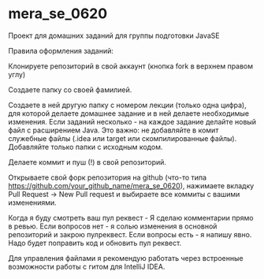 # mera_se_0620
Проект для домашних заданий для группы подготовки JavaSE

Правила оформления заданий:

Клонируете репозиторий в свой аккаунт (кнопка fork в верхнем правом углу)

Создаете папку со своей фамилией. 

Создаете в ней другую папку с номером лекции (только одна цифра), для которой делаете домашнее задание и в ней делаете необходимые изменения. 
Если заданий несколько - на каждое задание делайте новый файл с расширением Java. 
Это важно: не добавляйте в комит служебные файлы (.idea или target или скомпилированные файлы). Добавляйте только папки с исходным кодом. 

Делаете коммит и пуш (!) в свой репозиторий.

Открываете свой форк репозитория на github (что-то типа https://github.com/your_github_name/mera_se_0620), нажимаете вкладку Pull Request -> New Pull request и выбираете все коммиты с вашими изменениями.

Когда я буду смотреть ваш пул реквест - Я сделаю комментарии прямо в ревью.
Если вопросов нет - я солью изменения в основной репозиторий и закрою пулреквест. Если вопросы есть - я напишу явно. 
Надо будет поправить код и обновить пул реквест.

Для управления файлами я рекомендую работать через встроенные возможности работы с гитом для IntelliJ IDEA.
